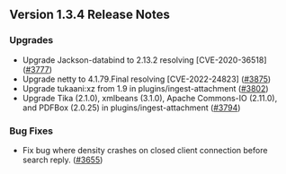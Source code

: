 ## Version 1.3.4 Release Notes

### Upgrades
* Upgrade Jackson-databind to 2.13.2 resolving [CVE-2020-36518] ([#3777](https://github.com/density-project/Density/pull/3777))
* Upgrade netty to 4.1.79.Final resolving [CVE-2022-24823] ([#3875](https://github.com/density-project/Density/pull/3875))
* Upgrade tukaani:xz from 1.9 in plugins/ingest-attachment ([#3802](https://github.com/density-project/Density/pull/3802))
* Upgrade Tika (2.1.0), xmlbeans (3.1.0), Apache Commons-IO (2.11.0), and PDFBox (2.0.25) in plugins/ingest-attachment ([#3794](https://github.com/density-project/Density/pull/3794))

### Bug Fixes
* Fix bug where density crashes on closed client connection before search reply.  ([#3655](https://github.com/density-project/Density/pull/3655))
